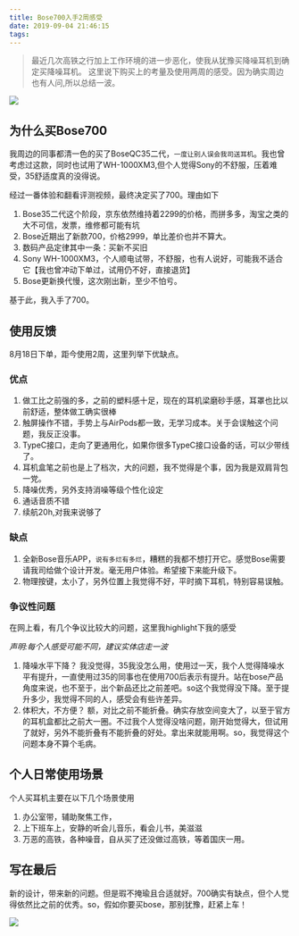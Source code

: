 ```yaml
---
title: Bose700入手2周感受
date: 2019-09-04 21:46:15
tags:
---
```

> 最近几次高铁之行加上工作环境的进一步恶化，使我从犹豫买降噪耳机到确定买降噪耳机。
这里说下购买上的考量及使用两周的感受。因为确实周边也有人问,所以总结一波。

![](http://static.1991421.cn/2019-09-04-132453.jpg)

## 为什么买Bose700
我周边的同事都清一色的买了BoseQC35二代，`一度让别人误会我司送耳机`。我也曾考虑过这款，同时也试用了WH-1000XM3,但个人觉得Sony的不舒服，压着难受，35舒适度真的没得说。

经过一番体验和翻看评测视频，最终决定买了700。理由如下

1. Bose35二代这个阶段，京东依然维持着2299的价格，而拼多多，淘宝之类的大不可信，发票，维修都可能有坑
2. Bose近期出了新款700，价格2999，单比差价也并不算大。
3. 数码产品定律其中一条：买新不买旧
4. Sony WH-1000XM3，个人顺电试带，不舒服，也有人说好，可能我不适合它【我也曾冲动下单过，试用仍不好，直接退货】
5. Bose更新换代慢，这次刚出新，至少不怕亏。

基于此，我入手了700。

## 使用反馈
8月18日下单，距今使用2周，这里列举下优缺点。

### 优点

1. 做工比之前强的多，之前的塑料感十足，现在的耳机梁磨砂手感，耳罩也比以前舒适，整体做工确实很棒
2. 触屏操作不错，手势上与AirPods都一致，无学习成本。关于会误触这个问题，我反正没事。
3. TypeC接口，走向了更通用化，如果你很多TypeC接口设备的话，可以少带线了。
4. 耳机盒笔之前也是上了档次，大的问题，我不觉得是个事，因为我是双肩背包一党。
5. 降噪优秀，另外支持消噪等级个性化设定
6. 通话音质不错
7. 续航20h,对我来说够了

### 缺点

1. 全新Bose音乐APP，`说有多烂有多烂`，糟糕的我都不想打开它。感觉Bose需要请我司给做个设计开发。毫无用户体验。希望接下来能升级下。
2. 物理按键，太小了，另外位置上我觉得不好，平时摘下耳机，特别容易误触。

### 争议性问题
在网上看，有几个争议比较大的问题，这里我highlight下我的感受

_声明:每个人感受可能不同，建议实体店走一波_

1. 降噪水平下降？
我没觉得，35我没怎么用，使用过一天，我个人觉得降噪水平有提升，一直使用过35的同事也在使用700后表示有提升。站在bose产品角度来说，也不至于，出个新品还比之前差吧。so这个我觉得没下降。至于提升多少，我觉得不同的人，感受会有些许差异。
2. 体积大，不方便？
额，对比之前不能折叠。确实存放空间变大了，以至于官方的耳机盒都比之前大一圈。不过我个人觉得没啥问题，刚开始觉得大，但试用了就好，另外不能折叠有不能折叠的好处。拿出来就能用啊。so，我觉得这个问题本身不算个毛病。

## 个人日常使用场景
个人买耳机主要在以下几个场景使用

1. 办公室带，辅助聚焦工作，
2. 上下班车上，安静的听会儿音乐，看会儿书，美滋滋
3. 万恶的高铁，各种噪音，自从买了还没做过高铁，等着国庆一用。

## 写在最后

新的设计，带来新的问题。但是瑕不掩瑜且合适就好。700确实有缺点，但个人觉得依然比之前的优秀。so，假如你要买bose，那别犹豫，赶紧上车！

![](http://static.1991421.cn/2019-09-04-134333.png)